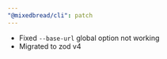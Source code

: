 ```yaml
---
"@mixedbread/cli": patch
---
```


- Fixed `--base-url` global option not working
- Migrated to zod v4
